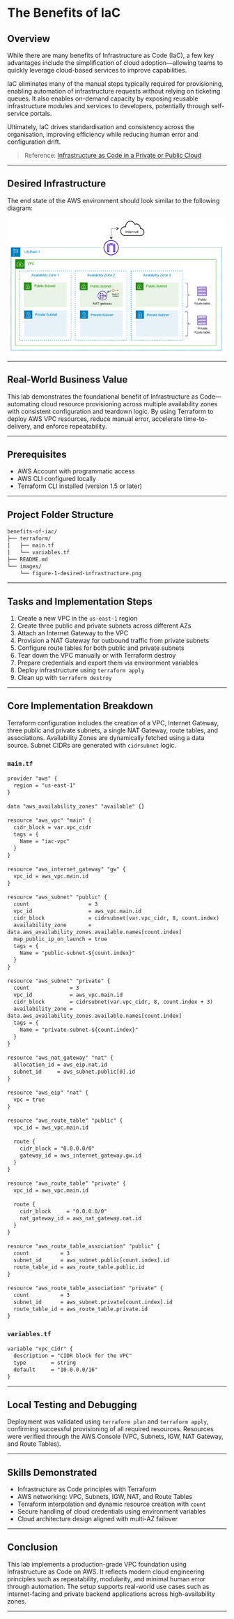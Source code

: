 # The Benefits of IaC

## Overview

While there are many benefits of Infrastructure as Code (IaC), a few key advantages include the simplification of cloud adoption—allowing teams to quickly leverage cloud-based services to improve capabilities.

IaC eliminates many of the manual steps typically required for provisioning, enabling automation of infrastructure requests without relying on ticketing queues. It also enables on-demand capacity by exposing reusable infrastructure modules and services to developers, potentially through self-service portals.

Ultimately, IaC drives standardisation and consistency across the organisation, improving efficiency while reducing human error and configuration drift.

> Reference: [Infrastructure as Code in a Private or Public Cloud](https://www.hashicorp.com/resources/what-is-infrastructure-as-code)

---

## Desired Infrastructure

The end state of the AWS environment should look similar to the following diagram:

<div align="center">
  <img src="https://github.com/JThomas404/terraform-hands-on-aws-70-labs/blob/main/benefits-of-iac/images/figure-1-desired-infrastructure.png?raw=true" alt="Desired Infrastructure">
</div>

---

## Real-World Business Value

This lab demonstrates the foundational benefit of Infrastructure as Code—automating cloud resource provisioning across multiple availability zones with consistent configuration and teardown logic. By using Terraform to deploy AWS VPC resources, reduce manual error, accelerate time-to-delivery, and enforce repeatability.

---

## Prerequisites

- AWS Account with programmatic access
- AWS CLI configured locally
- Terraform CLI installed (version 1.5 or later)

---

## Project Folder Structure

```
benefits-of-iac/
├── terraform/
│   ├── main.tf
│   └── variables.tf
├── README.md
└── images/
    └── figure-1-desired-infrastructure.png
```

---

## Tasks and Implementation Steps

1. Create a new VPC in the `us-east-1` region
2. Create three public and private subnets across different AZs
3. Attach an Internet Gateway to the VPC
4. Provision a NAT Gateway for outbound traffic from private subnets
5. Configure route tables for both public and private subnets
6. Tear down the VPC manually or with Terraform destroy
7. Prepare credentials and export them via environment variables
8. Deploy infrastructure using `terraform apply`
9. Clean up with `terraform destroy`

---

## Core Implementation Breakdown

Terraform configuration includes the creation of a VPC, Internet Gateway, three public and private subnets, a single NAT Gateway, route tables, and associations. Availability Zones are dynamically fetched using a data source. Subnet CIDRs are generated with `cidrsubnet` logic.

### `main.tf`

```hcl
provider "aws" {
  region = "us-east-1"
}

data "aws_availability_zones" "available" {}

resource "aws_vpc" "main" {
  cidr_block = var.vpc_cidr
  tags = {
    Name = "iac-vpc"
  }
}

resource "aws_internet_gateway" "gw" {
  vpc_id = aws_vpc.main.id
}

resource "aws_subnet" "public" {
  count                   = 3
  vpc_id                  = aws_vpc.main.id
  cidr_block              = cidrsubnet(var.vpc_cidr, 8, count.index)
  availability_zone       = data.aws_availability_zones.available.names[count.index]
  map_public_ip_on_launch = true
  tags = {
    Name = "public-subnet-${count.index}"
  }
}

resource "aws_subnet" "private" {
  count             = 3
  vpc_id            = aws_vpc.main.id
  cidr_block        = cidrsubnet(var.vpc_cidr, 8, count.index + 3)
  availability_zone = data.aws_availability_zones.available.names[count.index]
  tags = {
    Name = "private-subnet-${count.index}"
  }
}

resource "aws_nat_gateway" "nat" {
  allocation_id = aws_eip.nat.id
  subnet_id     = aws_subnet.public[0].id
}

resource "aws_eip" "nat" {
  vpc = true
}

resource "aws_route_table" "public" {
  vpc_id = aws_vpc.main.id

  route {
    cidr_block = "0.0.0.0/0"
    gateway_id = aws_internet_gateway.gw.id
  }
}

resource "aws_route_table" "private" {
  vpc_id = aws_vpc.main.id

  route {
    cidr_block     = "0.0.0.0/0"
    nat_gateway_id = aws_nat_gateway.nat.id
  }
}

resource "aws_route_table_association" "public" {
  count          = 3
  subnet_id      = aws_subnet.public[count.index].id
  route_table_id = aws_route_table.public.id
}

resource "aws_route_table_association" "private" {
  count          = 3
  subnet_id      = aws_subnet.private[count.index].id
  route_table_id = aws_route_table.private.id
}
```

### `variables.tf`

```hcl
variable "vpc_cidr" {
  description = "CIDR block for the VPC"
  type        = string
  default     = "10.0.0.0/16"
}
```

---

## Local Testing and Debugging

Deployment was validated using `terraform plan` and `terraform apply`, confirming successful provisioning of all required resources. Resources were verified through the AWS Console (VPC, Subnets, IGW, NAT Gateway, and Route Tables).

---

## Skills Demonstrated

- Infrastructure as Code principles with Terraform
- AWS networking: VPC, Subnets, IGW, NAT, and Route Tables
- Terraform interpolation and dynamic resource creation with `count`
- Secure handling of cloud credentials using environment variables
- Cloud architecture design aligned with multi-AZ failover

---

## Conclusion

This lab implements a production-grade VPC foundation using Infrastructure as Code on AWS. It reflects modern cloud engineering principles such as repeatability, modularity, and minimal human error through automation. The setup supports real-world use cases such as internet-facing and private backend applications across high-availability zones.

---
